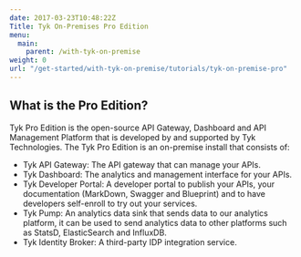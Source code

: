 ```yaml
---
date: 2017-03-23T10:48:22Z
Title: Tyk On-Premises Pro Edition
menu:
  main:
    parent: /with-tyk-on-premise
weight: 0
url: "/get-started/with-tyk-on-premise/tutorials/tyk-on-premise-pro"
---
```


## What is the Pro Edition?

Tyk Pro Edition is the open-source API Gateway, Dashboard and API Management Platform that is developed by and supported by Tyk Technologies. The Tyk Pro Edition is an on-premise install that consists of:

* Tyk API Gateway: The API gateway that can manage your APIs.
* Tyk Dashboard: The analytics and management interface for your APIs.
* Tyk Developer Portal: A developer portal to publish your APIs, your documentation (MarkDown, Swagger and Blueprint) and to have developers self-enroll to try out your services.
* Tyk Pump: An analytics data sink that sends data to our analytics platform, it can be used to send analytics data to other platforms such as StatsD, ElasticSearch and InfluxDB.
* Tyk Identity Broker: A third-party IDP integration service.

